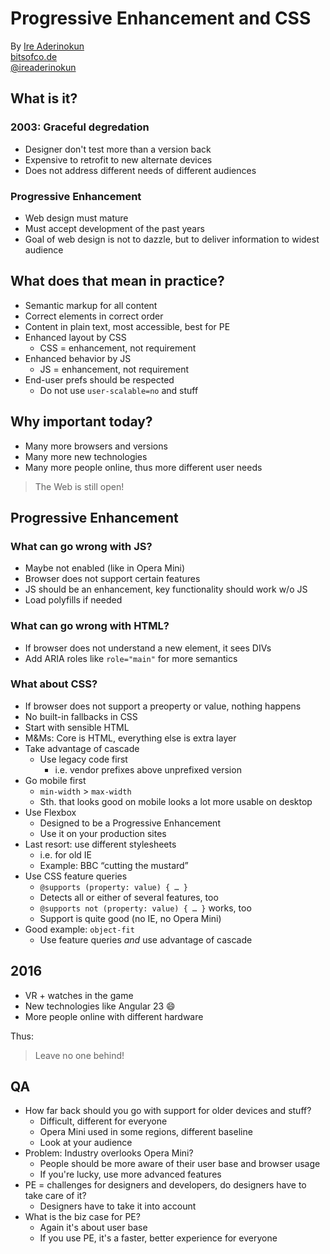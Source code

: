 # Progressive Enhancement and CSS

By [Ire Aderinokun](http://ireaderinokun.com)  
[bitsofco.de](https://bitsofco.de/)  
[@ireaderinokun](https://twitter.com/ireaderinokun)

## What is it?

### 2003: Graceful degredation

- Designer don't test more than a version back
- Expensive to retrofit to new alternate devices
- Does not address different needs of different audiences

### Progressive Enhancement

- Web design must mature
- Must accept development of the past years
- Goal of web design is not to dazzle, but to deliver information to widest audience

## What does that mean in practice?

- Semantic markup for all content
- Correct elements in correct order
- Content in plain text, most accessible, best for PE
- Enhanced layout by CSS
  - CSS = enhancement, not requirement
- Enhanced behavior by JS
  - JS = enhancement, not requirement
- End-user prefs should be respected
  - Do not use `user-scalable=no` and stuff

## Why important today?

- Many more browsers and versions
- Many more new technologies
- Many more people online, thus more different user needs

> The Web is still open!

## Progressive Enhancement

### What can go wrong with JS?

- Maybe not enabled (like in Opera Mini)
- Browser does not support certain features
- JS should be an enhancement, key functionality should work w/o JS
- Load polyfills if needed

### What can go wrong with HTML?

- If browser does not understand a new element, it sees DIVs
- Add ARIA roles like `role="main"` for more semantics

### What about CSS?

- If browser does not support a preoperty or value, nothing happens
- No built-in fallbacks in CSS
- Start with sensible HTML
- M&Ms: Core is HTML, everything else is extra layer
- Take advantage of cascade
  - Use legacy code first
    - i.e. vendor prefixes above unprefixed version
- Go mobile first
  - `min-width` > `max-width`
  - Sth. that looks good on mobile looks a lot more usable on desktop
- Use Flexbox
  - Designed to be a Progressive Enhancement
  - Use it on your production sites
- Last resort: use different stylesheets
  - i.e. for old IE
  - Example: BBC “cutting the mustard”
- Use CSS feature queries
  - `@supports (property: value) { … }`
  - Detects all or either of several features, too
  - `@supports not (property: value) { … }` works, too
  - Support is quite good (no IE, no Opera Mini)
- Good example: `object-fit`
  - Use feature queries *and* use advantage of cascade

## 2016

- VR + watches in the game
- New technologies like Angular 23 😄
- More people online with different hardware

Thus:

> Leave no one behind!

## QA

- How far back should you go with support for older devices and stuff?
  - Difficult, different for everyone
  - Opera Mini used in some regions, different baseline
  - Look at your audience
- Problem: Industry overlooks Opera Mini?
  - People should be more aware of their user base and browser usage
  - If you're lucky, use more advanced features
- PE = challenges for designers and developers, do designers have to take care of it?
  - Designers have to take it into account
- What is the biz case for PE?
  - Again it's about user base
  - If you use PE, it's a faster, better experience for everyone
